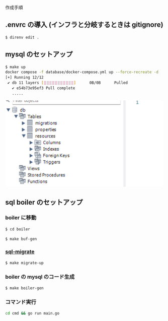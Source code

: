 作成手順

## .envrc の導入 (インフラと分岐するときは gitignore)
```sh
$ direnv edit .
```

## mysql のセットアップ
```sh
$ make up
docker compose -f database/docker-compose.yml up --force-recreate -d
[+] Running 12/12
 ✔ db 11 layers [⣿⣿⣿⣿⣿⣿⣿⣿⣿⣿⣿]      0B/0B      Pulled                                                                  22.3s 
   ✔ e54b73e95ef3 Pull complete                                                                                        3.5s 
   .....
```

![alt text](image.png)

## sql boiler のセットアップ

### boiler に移動
```sh
$ cd boiler
```

```sh
$ make buf-gen
```

###  [sql-migrate](https://github.com/rubenv/sql-migrate)

```sh
$ make migrate-up
```

### boiler の mysql のコード生成
```sh
$ make boiler-gen
```


### コマンド実行
```sh
cd cmd && go run main.go
```